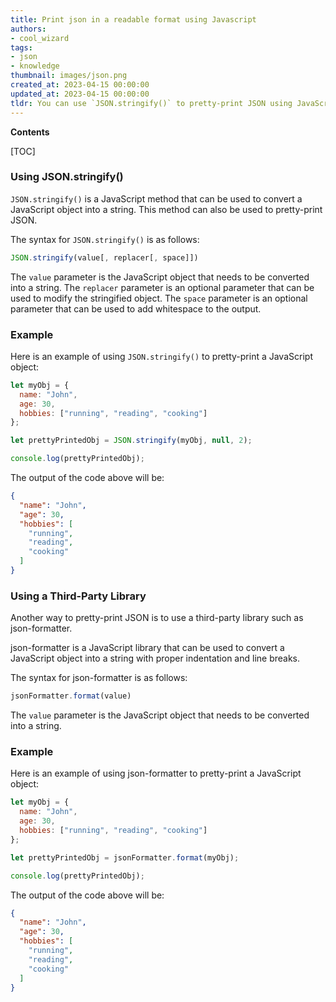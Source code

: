 ```yaml
---
title: Print json in a readable format using Javascript
authors:
- cool_wizard
tags:
- json
- knowledge
thumbnail: images/json.png
created_at: 2023-04-15 00:00:00
updated_at: 2023-04-15 00:00:00
tldr: You can use `JSON.stringify()` to pretty-print JSON using JavaScript.
---
```


**Contents**

[TOC]

### Using JSON.stringify()

`JSON.stringify()` is a JavaScript method that can be used to convert a JavaScript object into a string. This method can also be used to pretty-print JSON.

The syntax for `JSON.stringify()` is as follows:

```javascript
JSON.stringify(value[, replacer[, space]])
```

The `value` parameter is the JavaScript object that needs to be converted into a string. The `replacer` parameter is an optional parameter that can be used to modify the stringified object. The `space` parameter is an optional parameter that can be used to add whitespace to the output.

### Example

Here is an example of using `JSON.stringify()` to pretty-print a JavaScript object:

```javascript
let myObj = {
  name: "John",
  age: 30,
  hobbies: ["running", "reading", "cooking"]
};

let prettyPrintedObj = JSON.stringify(myObj, null, 2);

console.log(prettyPrintedObj);
```

The output of the code above will be:

```json
{
  "name": "John",
  "age": 30,
  "hobbies": [
    "running",
    "reading",
    "cooking"
  ]
}
```

### Using a Third-Party Library

Another way to pretty-print JSON is to use a third-party library such as json-formatter.

json-formatter is a JavaScript library that can be used to convert a JavaScript object into a string with proper indentation and line breaks.

The syntax for json-formatter is as follows:

```javascript
jsonFormatter.format(value)
```

The `value` parameter is the JavaScript object that needs to be converted into a string.

### Example

Here is an example of using json-formatter to pretty-print a JavaScript object:

```javascript
let myObj = {
  name: "John",
  age: 30,
  hobbies: ["running", "reading", "cooking"]
};

let prettyPrintedObj = jsonFormatter.format(myObj);

console.log(prettyPrintedObj);
```

The output of the code above will be:

```json
{
  "name": "John",
  "age": 30,
  "hobbies": [
    "running",
    "reading",
    "cooking"
  ]
}
```

